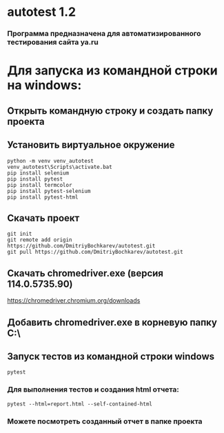# autotest 1.2
### Программа предназначена для автоматизированного тестирования сайта ya.ru
# Для запуска из командной строки на windows:
## Открыть командную строку и создать папку проекта
## Установить виртуальное окружение
```commandline
python -m venv venv_autotest
venv_autotest\Scripts\activate.bat
pip install selenium
pip install pytest
pip install termcolor
pip install pytest-selenium
pip install pytest-html
```
## Скачать проект
```commandline
git init
git remote add origin  https://github.com/DmitriyBochkarev/autotest.git
git pull https://github.com/DmitriyBochkarev/autotest.git
```
## Скачать chromedriver.exe (версия 114.0.5735.90) 
https://chromedriver.chromium.org/downloads
## Добавить chromedriver.exe в корневую папку С:\
## Запуск тестов из командной строки windows
```commandline
pytest
```
### Для выполнения тестов и создания html отчета:
```commandline
pytest --html=report.html --self-contained-html
```
### Можете посмотреть созданный отчет в папке проекта